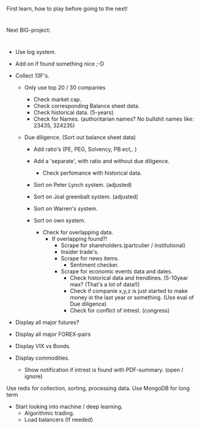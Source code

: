 #

First learn, how to play before going to the next!

#

#

Next BIG-project:

#

- Use log system.

- Add on if found something nice ;-D

- Collect 13F's.

  - Only use top 20 / 30 companies

    - Check market cap.
    - Check corresponding Balance sheet data.
    - Check historical data. (5-years)
    - Check for Names. (authoritarian names? No bullshit names like: 23435, 324235)

  - Due diligence. (Sort out balance sheet data)

    - Add ratio's (PE, PEG, Solvency, PB ect,. )
    - Add a 'separate', with ratio and without due diligence.

      - Check perfomance with historical data.

    - Sort on Peter Lynch system. (adjusted)
    - Sort on Joal greenbalt system. (adjusted)
    - Sort on Warren's system.
    - Sort on own system.
      - Check for overlapping data.
        - If overlapping found?!
          - Scrape for shareholders.(partculier / institutional)
          - Insider trade's.
          - Scrape for news items.
            - Sentiment checker.
          - Scrape for economic events data and dates.
            - Check historical data and trendlines. (5-10year max? (That's a lot of data!))
            - Check if companie x,y,z is just started to make money in the last year or something. (Use eval of Due diligence)
            - Check for conflict of intrest. (congress)

- Display all major futures?
- Display all major FOREX-pairs
- Display VIX vs Bonds.
- Display commodities.

  - Show notification if intrest is found with PDF-summary. (open / ignore)

Use redis for collection, sorting, processing data.
Use MongoDB for long term

- Start looking into machine / deep learning.
  - Algorithmic trading.
  - Load balancers (If needed)
